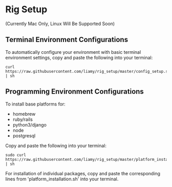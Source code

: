 Rig Setup
=========
(Currently Mac Only, Linux Will Be Supported Soon)

Terminal Environment Configurations
---------

To automatically configure your environment with basic terminal environment settings,
copy and paste the following into your terminal:

```
curl https://raw.githubusercontent.com/liamy/rig_setup/master/config_setup.sh | sh
```


Programming Environment Configurations
---------
To install base platforms for:
  * homebrew
  * ruby/rails
  * python3/django
  * node
  * postgresql

Copy and paste the following into your terminal:
```
sudo curl https://raw.githubusercontent.com/liamy/rig_setup/master/platform_installation.sh | sh
```
For installation of individual packages, copy and paste the corresponding lines from
'platform_installation.sh' into your terminal.
